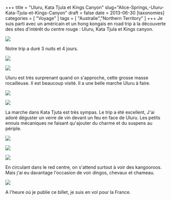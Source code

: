 +++
title = "Uluru, Kata Tjula et Kings Canyon"
slug="Alice-Springs,-Uluru-Kata-Tjula-et-Kings-Canyon"
draft = false
date = 2013-06-30
[taxonomies]
categories = [ "Voyage" ]
tags = [ "Australie","Northern Territory" ]
+++
Je suis parti avec un américain et un hong kongais en road trip à la découverte des sites d'intérêt du centre rouge : Uluru, Kata Tjula et Kings canyon.

<a href="/Australie/Uluru/IMG_0755.JPG" title="Feu en face de Uluru"><img src="/Australie/Uluru/IMG_0755.JPG" /></a>

Notre trip a duré 3 nuits et 4 jours.

<a href="/Australie/Uluru/IMG_0616.JPG" title="Arbre en face de Uluru"><img src="/Australie/Uluru/IMG_0616.JPG" /></a>

<a href="/Australie/Uluru/IMG_0654.JPG" title="Couché de soleil"><img src="/Australie/Uluru/IMG_0654.JPG" /></a>

Uluru est très surprenant quand on s'approche, cette grosse masse rocailleuse. Il est beaucoup visité.
Il a une belle marche Uluru à faire.

<a href="/Australie/Uluru/IMG_0822.JPG" title=""><img src="/Australie/Uluru/IMG_0822.JPG" /></a>

<a href="/Australie/Uluru/IMG_0698.JPG" title=""><img src="/Australie/Uluru/IMG_0698.JPG" /></a>

La marche dans Kata Tjuta est très sympas.
Le trip a été excellent, J'ai adoré déguster un verre de vin devant un feu en face de Uluru.
Les petits ennuis mécaniques ne faisant qu'ajouter du charme et du suspens au périple.

<a href="/Australie/Uluru/IMG_0740.JPG" title=""><img src="/Australie/Uluru/IMG_0740.JPG" /></a>

<a href="/Australie/Uluru/IMG_0794.JPG" title="Arbre dans le canyon"><img src="/Australie/Uluru/IMG_0794.JPG" /></a>

<a href="/Australie/Uluru/IMG_0810.JPG" title=""><img src="/Australie/Uluru/IMG_0810.JPG" /></a>

En circulant dans le red centre, on s'attend surtout à voir des kangooroos.
Mais j'ai eu davantage l'occasion de voir dingos, chevaux et chameau.

<a href="/Australie/Uluru/IMG_0746.JPG" title="Ciel"><img src="/Australie/Uluru/IMG_0746.JPG" /></a>

A l'heure où je publie ce billet, je suis en vol pour la France.